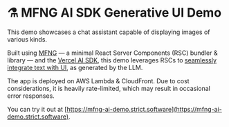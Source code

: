 # ⚗️ MFNG AI SDK Generative UI Demo

This demo showcases a chat assistant capable of displaying images of various
kinds.

Built using [MFNG](https://github.com/unstubbable/mfng/) — a minimal React
Server Components (RSC) bundler & library — and the
[Vercel AI SDK](https://sdk.vercel.ai/docs), this demo leverages RSCs to
[seamlessly integrate text with UI](https://sdk.vercel.ai/docs/concepts/ai-rsc),
as generated by the LLM.

The app is deployed on AWS Lambda & CloudFront. Due to cost considerations, it
is heavily rate-limited, which may result in occasional error responses.

You can try it out at
[https://mfng-ai-demo.strict.software](https://mfng-ai-demo.strict.software).

